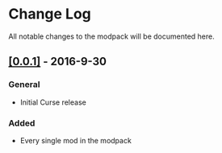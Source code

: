 # Change Log
All notable changes to the modpack will be documented here.

## [[0.0.1]](https://minecraft.curseforge.com/projects/acidpak-2/files/2333257) - 2016-9-30
### General
- Initial Curse release

### Added
- Every single mod in the modpack
